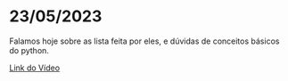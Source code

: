 # 23/05/2023

Falamos hoje sobre as lista feita por eles, e dúvidas de conceitos básicos do python.

[Link do Vídeo](https://youtu.be/CuLL7YNMgKs)